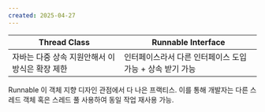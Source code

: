 ```yaml
---
created: 2025-04-27
---
```


| Thread Class                | Runnable Interface                |
| --------------------------- | --------------------------------- |
| 자바는 다중 상속 지원안해서 이 방식은 확장 제한 | 인터페이스라서 다른 인터페이스 도입 가능 + 상속 받기 가능 |
Runnable 이 객체 지향 디자인 관점에서 다 나은 프랙티스. 이를 통해 개발자는 다른 스레드 객체 혹은 스레드 풀 사용하여 동일 작업 재사용 가능.